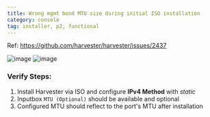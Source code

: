 ```yaml
---
title: Wrong mgmt bond MTU size during initial ISO installation
category: console
tag: installer, p2, functional
---
```

Ref: https://github.com/harvester/harvester/issues/2437

![image](https://user-images.githubusercontent.com/5169694/192757588-73484301-07e7-4a37-9d1e-cbcada9b5774.png)
![image](https://user-images.githubusercontent.com/5169694/192758868-422887df-557c-4d8c-9ee8-2ab0f863f97a.png)


### Verify Steps:
1. Install Harvester via ISO and configure **IPv4 Method** with _static_
1. Inputbox `MTU (Optional)` should be available and optional
1. Configured MTU should reflect to the port's MTU after installation
